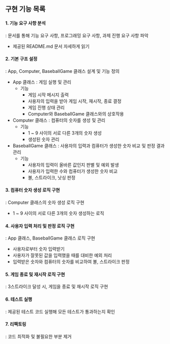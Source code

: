 ## 구현 기능 목록
#### 1. 기능 요구 사항 분석
: 문서를 통해 기능 요구 사항, 프로그래밍 요구 사항, 과제 진행 요구 사항 파악
- 제공된 README.md 문서 자세하게 읽기

#### 2. 기본 구조 설정
: App, Computer, BaseballGame 클래스 설계 및 기능 정의
- App 클래스 : 게임 실행 및 관리
    - 기능
        - 게임 시작 메시지 출력
        - 사용자의 입력을 받아 게임 시작, 재시작, 종료 결정
        - 게임 진행 상태 관리
        - Computer와 BaseballGame 클래스와의 상호작용
- Computer 클래스 : 컴퓨터의 숫자를 생성 및 관리
    - 기능
        - 1 ~ 9 사이의 서로 다른 3개의 숫자 생성
        - 생성된 숫자 관리
- BaseballGame 클래스 : 사용자의 입력과 컴퓨터가 생성한 숫자 비교 및 판정 결과 관리
    - 기능
        - 사용자의 입력이 올바른 값인지 판별 및 예외 발생
        - 사용자가 입력한 수와 컴퓨터가 생성한 숫자 비교
        - 볼, 스트라이크, 낫싱 판정

#### 3. 컴퓨터 숫자 생성 로직 구현
: Computer 클래스의 숫자 생성 로직 구현
- 1 ~ 9 사이의 서로 다른 3개의 숫자 생성하는 로직

#### 4. 사용자 입력 처리 및 판정 로직 구현
: App 클래스, BaseballGame 클래스 로직 구현
- 사용자로부터 숫자 입력받기
- 사용자가 잘못된 값을 입력했을 때를 대비한 예외 처리
- 입력받은 숫자와 컴퓨터의 숫자를 비교하여 볼, 스트라이크 판정

#### 5. 게임 종료 및 재시작 로직 구현
: 3스트라이크 달성 시, 게임을 종료 및 재시작 로직 구현

#### 6. 테스트 실행
: 제공된 테스트 코드 실행해 모든 테스트가 통과하는지 확인

#### 7. 리팩토링
: 코드 최적화 및 불필요한 부분 제거